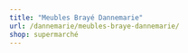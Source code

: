 ```yaml
---
title: "Meubles Brayé Dannemarie"
url: /dannemarie/meubles-braye-dannemarie/
shop: supermarché
---
```

